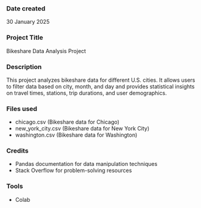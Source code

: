 ### Date created
30 January 2025

### Project Title
Bikeshare Data Analysis Project

### Description
This project analyzes bikeshare data for different U.S. cities. It allows users to filter data based on city, month, and day and provides statistical insights on travel times, stations, trip durations, and user demographics.

### Files used
- chicago.csv (Bikeshare data for Chicago)
- new_york_city.csv (Bikeshare data for New York City)
- washington.csv (Bikeshare data for Washington)

### Credits
- Pandas documentation for data manipulation techniques
- Stack Overflow for problem-solving resources

### Tools
- Colab